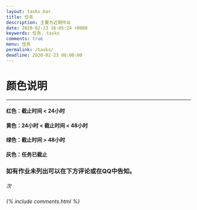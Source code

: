 ```yaml
---
layout: tasks_bar
title: 任务
description: 主要为近期作业
date: 2020-02-23 16:05:24 +0800
keywords: 任务, tasks
comments: true
menu: 任务
permalink: /tasks/
deadline: 2020-02-23 08:00:00
---
```


# 颜色说明

------



#### 红色：截止时间 < 24小时



#### 黄色：24小时 < 截止时间 < 48小时



#### 绿色：截止时间 > 48小时



#### 灰色：任务已截止



### 如有作业未列出可以在下方评论或在QQ中告知。



<span id="busuanzi_container_page_pv">
<h5 style="font-weight: normal"><p style="color:DimGray><i>页面已经被偷看了 <span id="busuanzi_value_page_pv"></span> 次<i></p></h5>


  <div class="comment">
      {% include comments.html %}
  </div>

